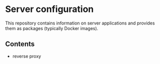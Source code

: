 # Server configuration

This repository contains information on server applications and provides them as packages (typically Docker images).

## Contents

- reverse proxy